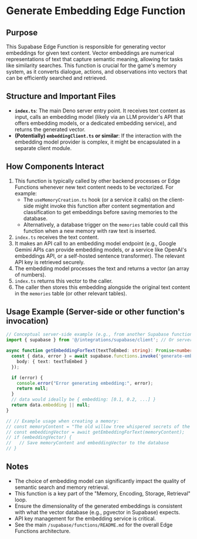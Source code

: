 # Generate Embedding Edge Function

## Purpose

This Supabase Edge Function is responsible for generating vector embeddings for given text content. Vector embeddings are numerical representations of text that capture semantic meaning, allowing for tasks like similarity searches. This function is crucial for the game's memory system, as it converts dialogue, actions, and observations into vectors that can be efficiently searched and retrieved.

## Structure and Important Files

- **`index.ts`**: The main Deno server entry point. It receives text content as input, calls an embedding model (likely via an LLM provider's API that offers embedding models, or a dedicated embedding service), and returns the generated vector.
- **(Potentially) `embeddingClient.ts` or similar**: If the interaction with the embedding model provider is complex, it might be encapsulated in a separate client module.

## How Components Interact

1.  This function is typically called by other backend processes or Edge Functions whenever new text content needs to be vectorized. For example:
    - The `useMemoryCreation.ts` hook (or a service it calls) on the client-side might invoke this function after content segmentation and classification to get embeddings before saving memories to the database.
    - Alternatively, a database trigger on the `memories` table could call this function when a new memory with raw text is inserted.
2.  `index.ts` receives the text content.
3.  It makes an API call to an embedding model endpoint (e.g., Google Gemini APIs can provide embedding models, or a service like OpenAI's embeddings API, or a self-hosted sentence transformer). The relevant API key is retrieved securely.
4.  The embedding model processes the text and returns a vector (an array of numbers).
5.  `index.ts` returns this vector to the caller.
6.  The caller then stores this embedding alongside the original text content in the `memories` table (or other relevant tables).

## Usage Example (Server-side or other function's invocation)

```typescript
// Conceptual server-side example (e.g., from another Supabase function or a hook that calls it):
import { supabase } from '@/integrations/supabase/client'; // Or server-side Supabase client

async function getEmbeddingForText(textToEmbed: string): Promise<number[] | null> {
  const { data, error } = await supabase.functions.invoke('generate-embedding', {
    body: { text: textToEmbed }
  });

  if (error) {
    console.error("Error generating embedding:", error);
    return null;
  }
  // data would ideally be { embedding: [0.1, 0.2, ...] }
  return data.embedding || null;
}

// // Example usage when creating a memory:
// const memoryContent = "The old willow tree whispered secrets of the ancient ones.";
// const embeddingVector = await getEmbeddingForText(memoryContent);
// if (embeddingVector) {
//   // Save memoryContent and embeddingVector to the database
// }
```

## Notes

- The choice of embedding model can significantly impact the quality of semantic search and memory retrieval.
- This function is a key part of the "Memory, Encoding, Storage, Retrieval" loop.
- Ensure the dimensionality of the generated embeddings is consistent with what the vector database (e.g., pgvector in Supabase) expects.
- API key management for the embedding service is critical.
- See the main `/supabase/functions/README.md` for the overall Edge Functions architecture.
